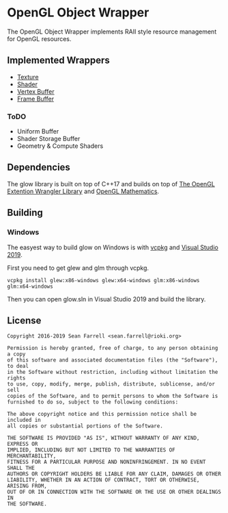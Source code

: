 #  OpenGL Object Wrapper

The OpenGL Object Wrapper implements RAII style resource management for OpenGL
resources.

## Implemented Wrappers

* [Texture](glow/Texture.h)
* [Shader](glow/Shader.h)
* [Vertex Buffer](glow/VertexBuffer.h)
* [Frame Buffer](glow/FrameBuffer.h)

### ToDO

* Uniform Buffer
* Shader Storage Buffer
* Geometry & Compute Shaders

## Dependencies

The glow library is built on top of C++17 and builds on top of 
[The OpenGL Extention Wrangler Library][glew] and [OpenGL Mathematics][glm].

## Building

### Windows

The easyest way to build glow on Windows is with [vcpkg] and [Visual Studio 2019][vs19]. 

First you need to get glew and glm through vcpkg.

	vcpkg install glew:x86-windows glew:x64-windows glm:x86-windows glm:x64-windows

Then you can open glow.sln in Visual Studio 2019 and build the library.

## License

    Copyright 2016-2019 Sean Farrell <sean.farrell@rioki.org>
    
    Permission is hereby granted, free of charge, to any person obtaining a copy
    of this software and associated documentation files (the "Software"), to deal
    in the Software without restriction, including without limitation the rights
    to use, copy, modify, merge, publish, distribute, sublicense, and/or sell
    copies of the Software, and to permit persons to whom the Software is
    furnished to do so, subject to the following conditions:
    
    The above copyright notice and this permission notice shall be included in
    all copies or substantial portions of the Software.
    
    THE SOFTWARE IS PROVIDED "AS IS", WITHOUT WARRANTY OF ANY KIND, EXPRESS OR
    IMPLIED, INCLUDING BUT NOT LIMITED TO THE WARRANTIES OF MERCHANTABILITY,
    FITNESS FOR A PARTICULAR PURPOSE AND NONINFRINGEMENT. IN NO EVENT SHALL THE
    AUTHORS OR COPYRIGHT HOLDERS BE LIABLE FOR ANY CLAIM, DAMAGES OR OTHER
    LIABILITY, WHETHER IN AN ACTION OF CONTRACT, TORT OR OTHERWISE, ARISING FROM,
    OUT OF OR IN CONNECTION WITH THE SOFTWARE OR THE USE OR OTHER DEALINGS IN
    THE SOFTWARE.
	
[glew]: http://glew.sourceforge.net/
[glm]: https://glm.g-truc.net
[vcpkg]: https://github.com/microsoft/vcpkg
[vs19]: https://visualstudio.microsoft.com/vs/
